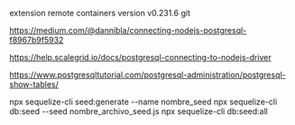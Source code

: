 <!-- requerimientos -->
extension remote containers version v0.231.6
git
<!-- documentacion -->
<!-- conectar dos contenedores -->
https://medium.com/@dannibla/connecting-nodejs-postgresql-f8967b9f5932
<!-- usando una base de datos remota -->
https://help.scalegrid.io/docs/postgresql-connecting-to-nodejs-driver
<!-- documentacion de postgresql -->
https://www.postgresqltutorial.com/postgresql-administration/postgresql-show-tables/

npx sequelize-cli seed:generate --name nombre_seed
npx sequelize-cli db:seed --seed nombre_archivo_seed.js
npx sequelize-cli db:seed:all 